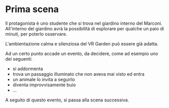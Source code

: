# Prima scena

Il protagonista è uno studente che si trova nel giardino interno del Marconi. All'interno del giardino avrà la possibilità di esplorare per qualche un paio di minuti, per poterlo osservare.

L'ambientazione calma e silenziosa del VR Garden può essere già adatta.

Ad un certo punto accade un evento, da decidere, come ad esempio uno dei seguenti:

- si addormenta
- trova un passaggio illuminato che non aveva mai visto ed entra
- un animale lo invita a seguirlo
- diventa improvvisamente buio
- ...

 A seguito di questo evento, si passa alla scena successiva.
